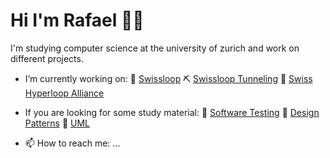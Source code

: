 # Hi I'm Rafael 👋🏼

I'm studying computer science at the university of zurich and work on different projects. 

- I’m currently working on:
  🚀 [Swissloop](https://swissloop.ch/) 
  ⛏ [Swissloop Tunneling](https://swisslooptunneling.ch/) 
  🤝 [Swiss Hyperloop Alliance](http://swiss-hyperloop-alliance.ch/) 
  
- If you are looking for some study material:
  📕 [Software Testing](https://radubauzh.github.io/Software-Testing/)
  📗 [Design Patterns](https://radubauzh.github.io/Design-Patterns/ )
  📘 [UML](https://radubauzh.github.io/UML/)

- 📫 How to reach me: ...
